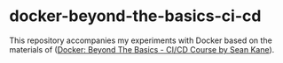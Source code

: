 # docker-beyond-the-basics-ci-cd

This repository accompanies my experiments with Docker based on the materials of ([Docker: Beyond The Basics - CI/CD Course by Sean Kane](http://click.et.oreilly.com/?qs=60591965ff20c240e7eee8b58c483ff3b28a3a1b9ef26814bd0e0c66b853f933eb61989caf1f5971a415f1318184ee19d064c8d589cf083e22f2bf456c777b77)).